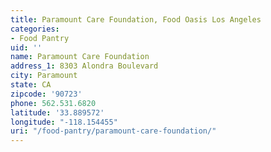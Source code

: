 ```yaml
---
title: Paramount Care Foundation, Food Oasis Los Angeles
categories:
- Food Pantry
uid: ''
name: Paramount Care Foundation
address_1: 8303 Alondra Boulevard
city: Paramount
state: CA
zipcode: '90723'
phone: 562.531.6820
latitude: '33.889572'
longitude: "-118.154455"
uri: "/food-pantry/paramount-care-foundation/"
---
```


